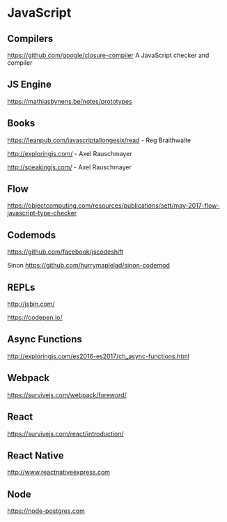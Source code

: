# JavaScript

## Compilers
https://github.com/google/closure-compiler
A JavaScript checker and compiler


## JS Engine
https://mathiasbynens.be/notes/prototypes

## Books
https://leanpub.com/javascriptallongesix/read - Reg Braithwaite

http://exploringjs.com/ - Axel Rauschmayer

http://speakingjs.com/ - Axel Rauschmayer

## Flow
https://objectcomputing.com/resources/publications/sett/may-2017-flow-javascript-type-checker

## Codemods
https://github.com/facebook/jscodeshift

Sinon https://github.com/hurrymaplelad/sinon-codemod

## REPLs
http://jsbin.com/

https://codepen.io/

## Async Functions
http://exploringjs.com/es2016-es2017/ch_async-functions.html



## Webpack
https://survivejs.com/webpack/foreword/

## React
https://survivejs.com/react/introduction/

## React Native
http://www.reactnativeexpress.com


## Node
https://node-postgres.com